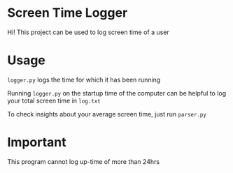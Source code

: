 ﻿# Screen Time Logger

Hi! This project can be used to log screen time of a user

# Usage

`logger.py` logs the time for which it has been running

Running `logger.py` on the startup time of the computer can be helpful to log your total screen time
in `log.txt`

To check insights about your average screen time, just run `parser.py`

# Important

This program cannot log up-time of more than 24hrs